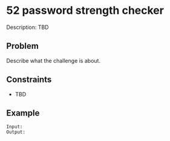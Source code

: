 # 52 password strength checker

Description: TBD

## Problem

Describe what the challenge is about.

## Constraints

- TBD

## Example

```
Input:
Output:
```
